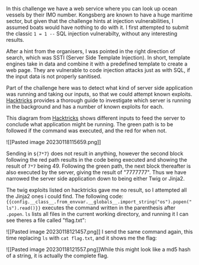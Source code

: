 In this challenge we have a web service where you can look up ocean vessels by their IMO number. Kongsberg are known to have a huge maritime sector, but given that the challenge hints at injection vulnerabilities, I assumed boats would have nothing to do with it. I first attempted to submit the classic `1 = 1 --` SQL injection vulnerabilty, without any interesting results.

After a hint from the organisers, I was pointed in the right direction of search, which was SSTI (Server Side Template Injection). In short, template engines take in data and combine it with a predefined template to create a web page. They are vulnerable to code injection attacks just as with SQL, if the input data is not properly sanitised. 

Part of the challenge here was to detect what kind of server side application was running and taking our inputs, so that we could attempt known exploits. [Hacktricks](https://book.hacktricks.xyz/pentesting-web/ssti-server-side-template-injection) provides a thorough guide to investigate which server is running in the background and has a number of known exploits for each. 

This diagram from [Hacktricks](https://book.hacktricks.xyz/pentesting-web/ssti-server-side-template-injection) shows different inputs to feed the server to conclude what application might be running. The green path is to be followed if the command was executed, and the red for when not.

![[Pasted image 20230118115659.png]]

Sending in `${7*7}` does not result in anything, however the second block following the red path results in the code being executed and showing the result of `7*7` being 49. Following the green path, the next block thereafter is also executed by the server, giving the result of "7777777". Thus we have narrowed the server side application down to being either Twig or Jinja2. 

The twig exploits listed on hacktricks gave me no result, so I attempted all the Jinja2 ones i could find. The following code: ```{{config.__class__.from_envvar.__globals__.import_string("os").popen("ls").read()}}```
executes the command written in the parenthesis after `.popen`. `ls` lists all files in the current working directory, and running it I can see theres a file called "flag.txt":

![[Pasted image 20230118121457.png]]
I send the same command again, this time replacing `ls` with `cat flag.txt`, and it shows me the flag:

![[Pasted image 20230118121557.png]]While this might look like a md5 hash of a string, it is actually the complete flag.
